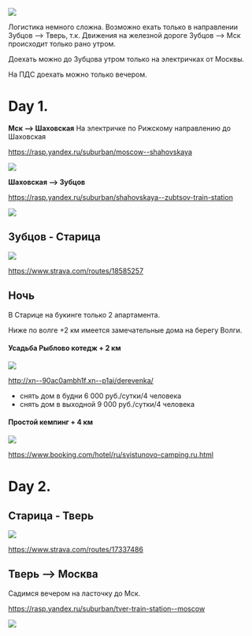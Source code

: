 ![](https://levinandrey.files.wordpress.com/2019/05/staritsa-volga-prokudin-g.jpg)



Логистика немного сложна. Возможно ехать только в направлении Зубцов --> Тверь, т.к. Движения на железной дороге Зубцов --> Мск происходит только рано утром. 

Доехать можно до Зубцова утром только на электричках от Москвы.

На ПДС доехать можно только вечером.


# Day 1.



**Мск --> Шаховская**
На электричке по Рижскому направлению до Шаховская

https://rasp.yandex.ru/suburban/moscow--shahovskaya

![](https://levinandrey.files.wordpress.com/2019/05/d0a1d0bdd0b8d0bcd0bed0ba-d18dd0bad180d0b0d0bdd0b0-2019-05-04-d0b2-23.22.12.png)




**Шаховская --> Зубцов**

https://rasp.yandex.ru/suburban/shahovskaya--zubtsov-train-station

![](https://levinandrey.files.wordpress.com/2019/05/d0a1d0bdd0b8d0bcd0bed0ba-d18dd0bad180d0b0d0bdd0b0-2019-05-04-d0b2-23.21.32.png)

 
 
 

## Зубцов - Старица

![](https://levinandrey.files.wordpress.com/2019/05/d0a1d0bdd0b8d0bcd0bed0ba-d18dd0bad180d0b0d0bdd0b0-2019-05-04-d0b2-23.12.30.png)


https://www.strava.com/routes/18585257


## Ночь

В Cтарице на букинге только 2 апартамента.

Ниже по волге +2 км имеется замечательные дома на берегу Волги.

#### Усадьба Рыблово котедж + 2 км

![](https://levinandrey.files.wordpress.com/2019/05/d0a1d0bdd0b8d0bcd0bed0ba-d18dd0bad180d0b0d0bdd0b0-2019-05-04-d0b2-23.47.30.png)

http://xn--90ac0ambh1f.xn--p1ai/derevenka/

* снять дом в будни  6 000 руб./сутки/4 человека
* снять дом в выходной 9 000 руб./сутки/4 человека

#### Простой кемпинг  + 4 км

![](https://levinandrey.files.wordpress.com/2019/05/d0a1d0bdd0b8d0bcd0bed0ba-d18dd0bad180d0b0d0bdd0b0-2019-05-04-d0b2-23.44.43.png)

https://www.booking.com/hotel/ru/svistunovo-camping.ru.html


# Day 2.
## Старица - Тверь

![](https://levinandrey.files.wordpress.com/2019/05/d0a1d0bdd0b8d0bcd0bed0ba-d18dd0bad180d0b0d0bdd0b0-2019-05-04-d0b2-23.12.52.png)

https://www.strava.com/routes/17337486

## Тверь --> Москва

Садимся вечером на ласточку до Мск.

https://rasp.yandex.ru/suburban/tver-train-station--moscow

![](https://levinandrey.files.wordpress.com/2019/05/d0a1d0bdd0b8d0bcd0bed0ba-d18dd0bad180d0b0d0bdd0b0-2019-05-04-d0b2-23.22.50.png)

